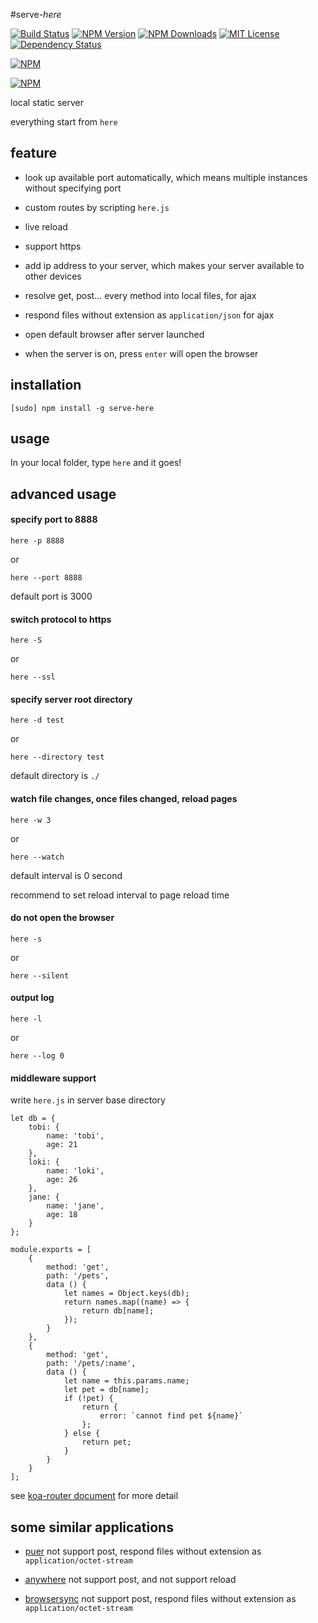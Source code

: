 #serve-*here*

[![Build Status][travis-image]][travis-url]
[![NPM Version][npm-version-image]][npm-url]
[![NPM Downloads][npm-downloads-image]][npm-url]
[![MIT License][license-image]][license-url]
[![Dependency Status][david-image]][david-url]

[![NPM][nodei-image]][nodei-url]

[![NPM][nodei-dl-image]][nodei-url]

local static server

everything start from `here`

## feature

- look up available port automatically, which means multiple instances without specifying port

- custom routes by scripting `here.js`

- live reload

- support https

- add ip address to your server, which makes your server available to other devices

- resolve get, post... every method into local files, for ajax

- respond files without extension as `application/json` for ajax

- open default browser after server launched

- when the server is on, press `enter` will open the browser

## installation

`[sudo] npm install -g serve-here`

## usage

In your local folder, type `here` and it goes\!

## advanced usage

#### specify port to 8888

`here -p 8888`

or

`here --port 8888`

default port is 3000

#### switch protocol to https

`here -S`

or

`here --ssl`

#### specify server root directory

`here -d test`

or

`here --directory test`

default directory is `./`

#### watch file changes, once files changed, reload pages

`here -w 3`

or

`here --watch`

default interval is 0 second

recommend to set reload interval to page reload time

#### do not open the browser

`here -s`

or

`here --silent`

#### output log

`here -l`

or

`here --log 0`

#### middleware support

write `here.js` in server base directory

```
let db = {
    tobi: {
        name: 'tobi',
        age: 21
    },
    loki: {
        name: 'loki',
        age: 26
    },
    jane: {
        name: 'jane',
        age: 18
    }
};

module.exports = [
    {
        method: 'get',
        path: '/pets',
        data () {
            let names = Object.keys(db);
            return names.map((name) => {
                return db[name];
            });
        }
    },
    {
        method: 'get',
        path: '/pets/:name',
        data () {
            let name = this.params.name;
            let pet = db[name];
            if (!pet) {
                return {
                    error: `cannot find pet ${name}`
                };
            } else {
                return pet;
            }
        }
    }
];
```

see [koa-router document](https://github.com/alexmingoia/koa-router#module_koa-router--Router+get%7Cput%7Cpost%7Cpatch%7Cdelete) for more detail

## some similar applications

- [puer](https://www.npmjs.com/package/puer) not support post, respond files without extension as `application/octet-stream`

- [anywhere](https://www.npmjs.com/package/anywhere) not support post, and not support reload

- [browsersync](http://www.browsersync.io/) not support post, respond files without extension as `application/octet-stream`

[npm-version-image]: http://img.shields.io/npm/v/serve-here.svg?style=flat-square
[npm-url]: https://www.npmjs.com/package/serve-here
[npm-downloads-image]: http://img.shields.io/npm/dm/serve-here.svg?style=flat-square
[license-image]: http://img.shields.io/badge/license-MIT-blue.svg?style=flat-square
[license-url]: LICENSE
[travis-image]: https://img.shields.io/travis/vivaxy/here.svg?style=flat-square
[travis-url]: https://travis-ci.org/vivaxy/here
[david-image]: http://img.shields.io/david/vivaxy/here.svg?style=flat-square
[david-url]: https://david-dm.org/vivaxy/here
[nodei-dl-image]: https://nodei.co/npm-dl/serve-here.png?height=3
[nodei-url]: https://nodei.co/npm/serve-here/
[nodei-image]: https://nodei.co/npm/serve-here.svg?downloads=true&downloadRank=true&stars=true
